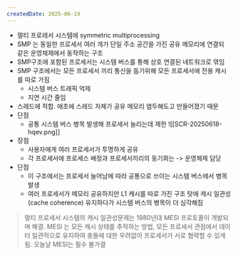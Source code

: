 ```yaml
---
createdDate: 2025-06-19
---
```

- 멀티 프로레서 시스템에 symmetric multiprocessing
- SMP 는 동일한 프로세서 여러 개가 단일 주소 공간을 가진 공유 메모리에 연결되 같은 운영체제에서 동작하는 구조
- SMP구조에 포함된 프로세서는 시스템 버스를 통해 상호 연결된 네트워크로 엮임
- SMP 구조에서는 모든 프로세서 끼리 통신을 돕기위해 모든 프로세서에 전용 캐시를 따로 가짐
	- 시스템 버스 트래픽 억제
	- 지연 시간 줄임
- 스레드에 적합. 애초에 스레드 자체가 공유 메모리 염두해도고 만들어졌기 때문
- 단점
	- 공통 시스템 버스 병목 발생해 프로세서 늘리는데 제한
![[SCR-20250618-hqev.png]]
- 장점
	- 사용자에게 여러 프로세서가 투명하게 공유
	- 각 프로세서에 프로세스 배정과 프로세서끼리의 동기화는 -> 운영체제 담당
- 단점
	- 이 구조에서는 프로세서 늘어남에 따라 공통으로 쓰이는 시스템 버스에서 병목 발생
	- 여러 프로세서가 메모리 공유하지만 L1 캐시를 따로 가진 구조 탓에 캐시 일관성(cache coherence) 유지하다가 시스템 버스의 병목이 더 심각해짐
> 멀티 프로세서 시스템의 캐시 일관성문제는 1980년대 MESI 프로토콜이 개발되며 해결. MESI 는 모든 캐시 상태를 추적하는 방법, 모든 프로세서 관점에서 데이터 일관적으로 유지하여 충돌에 대한 우려없이 프로세서가 서로 협력할 수 있게 됨. 오늘날 MESI는 필수 불가결